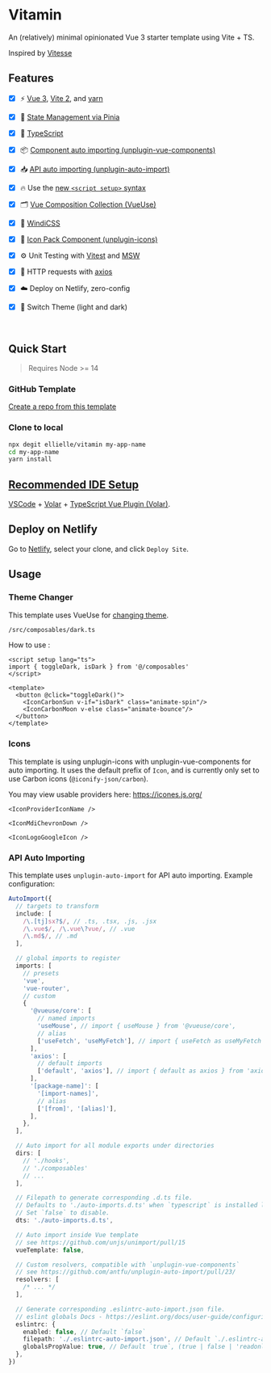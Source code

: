 # Vitamin

An (relatively) minimal opinionated Vue 3 starter template using Vite + TS.

Inspired by [Vitesse](https://github.com/antfu/vitesse)  

## Features

- [x] ⚡️ [Vue 3](https://github.com/vuejs/vue-next), [Vite 2](https://github.com/vitejs/vite), and [yarn](https://yarnpkg.com/)

- [x] 🍍 [State Management via Pinia](https://pinia.esm.dev/)
  
- [x] 🦾 [TypeScript](https://www.typescriptlang.org/)

- [x] 📦 [Component auto importing (unplugin-vue-components)](https://github.com/antfu/unplugin-vue-components)

- [x] 📥 [API auto importing (unplugin-auto-import)](https://github.com/antfu/unplugin-auto-import)

- [x] 🔥 Use the [new `<script setup>` syntax](https://github.com/vuejs/rfcs/pull/227)

- [x] 🗂️ [Vue Composition Collection (VueUse)](https://vueuse.org/)
  
- [x] 🎨 [WindiCSS](https://github.com/windicss/windicss)

- [x] 🎊 [Icon Pack Component (unplugin-icons)](https://github.com/antfu/unocss/tree/main/packages/preset-icons)

- [x] ⚙️ Unit Testing with [Vitest](https://github.com/vitest-dev/vitest) and [MSW](https://github.com/mswjs/msw)

- [x] 📡 HTTP requests with [axios](https://axios-http.com/)

- [x] ☁️ Deploy on Netlify, zero-config

- [x] 🌙 Switch Theme (light and dark)

<br>

## Quick Start

> Requires Node >= 14

### GitHub Template

[Create a repo from this template](https://github.com/ellielle/vitamin/generate)

### Clone to local

```bash
npx degit ellielle/vitamin my-app-name
cd my-app-name
yarn install
```


## [Recommended IDE Setup](https://vuejs.org/guide/scaling-up/tooling.html#ide-support)

[VSCode](https://code.visualstudio.com/) + [Volar](https://marketplace.visualstudio.com/items?itemName=johnsoncodehk.volar) + [TypeScript Vue Plugin (Volar)](https://marketplace.visualstudio.com/items?itemName=johnsoncodehk.vscode-typescript-vue-plugin).

## Deploy on Netlify

Go to [Netlify](https://app.netlify.com/start), select your clone, and click `Deploy Site`.

## Usage

### Theme Changer

This template uses VueUse for [changing theme](https://vueuse.org/core/usedark/).

```bash
/src/composables/dark.ts
```

How to use :

```vue
<script setup lang="ts">
import { toggleDark, isDark } from '@/composables'
</script>

<template>
  <button @click="toggleDark()">
    <IconCarbonSun v-if="isDark" class="animate-spin"/>
    <IconCarbonMoon v-else class="animate-bounce"/>
  </button>
</template>
```

### Icons

This template is using unplugin-icons with unplugin-vue-components for auto importing.
It uses the default prefix of `Icon`, and is currently only set to use Carbon icons (`@iconify-json/carbon`).


You may view usable providers here: https://icones.js.org/  


```vue
<IconProviderIconName />

<IconMdiChevronDown />

<IconLogoGoogleIcon />
```


### API Auto Importing

This template uses `unplugin-auto-import` for API auto importing. Example configuration:

```ts
AutoImport({
  // targets to transform
  include: [
    /\.[tj]sx?$/, // .ts, .tsx, .js, .jsx
    /\.vue$/, /\.vue\?vue/, // .vue
    /\.md$/, // .md
  ],

  // global imports to register
  imports: [
    // presets
    'vue',
    'vue-router',
    // custom
    {
      '@vueuse/core': [
        // named imports
        'useMouse', // import { useMouse } from '@vueuse/core',
        // alias
        ['useFetch', 'useMyFetch'], // import { useFetch as useMyFetch } from '@vueuse/core',
      ],
      'axios': [
        // default imports
        ['default', 'axios'], // import { default as axios } from 'axios',
      ],
      '[package-name]': [
        '[import-names]',
        // alias
        ['[from]', '[alias]'],
      ],
    },
  ],

  // Auto import for all module exports under directories
  dirs: [
    // './hooks',
    // './composables'
    // ...
  ],

  // Filepath to generate corresponding .d.ts file.
  // Defaults to './auto-imports.d.ts' when `typescript` is installed locally.
  // Set `false` to disable.
  dts: './auto-imports.d.ts',

  // Auto import inside Vue template
  // see https://github.com/unjs/unimport/pull/15
  vueTemplate: false,

  // Custom resolvers, compatible with `unplugin-vue-components`
  // see https://github.com/antfu/unplugin-auto-import/pull/23/
  resolvers: [
    /* ... */
  ],

  // Generate corresponding .eslintrc-auto-import.json file.
  // eslint globals Docs - https://eslint.org/docs/user-guide/configuring/language-options#specifying-globals
  eslintrc: {
    enabled: false, // Default `false`
    filepath: './.eslintrc-auto-import.json', // Default `./.eslintrc-auto-import.json`
    globalsPropValue: true, // Default `true`, (true | false | 'readonly' | 'readable' | 'writable' | 'writeable')
  },
})
```
